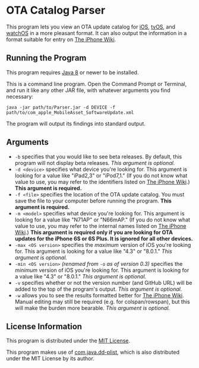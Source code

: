 # OTA Catalog Parser
This program lets you view an OTA update catalog for [iOS](http://mesu.apple.com/assets/com_apple_MobileAsset_SoftwareUpdate/com_apple_MobileAsset_SoftwareUpdate.xml), [tvOS](http://mesu.apple.com/assets/tv/com_apple_MobileAsset_SoftwareUpdate/com_apple_MobileAsset_SoftwareUpdate.xml), and [watchOS](http://mesu.apple.com/assets/watch/com_apple_MobileAsset_SoftwareUpdate/com_apple_MobileAsset_SoftwareUpdate.xml) in a more pleasant format. It can also output the information in a format suitable for entry on [The iPhone Wiki](https://www.theiphonewiki.com/wiki/OTA_Updates).

## Running the Program
This program requires [Java 8](http://www.java.com/en/download/) or newer to be installed.

This is a command line program. Open the Command Prompt or Terminal, and run it like any other JAR file, with whatever arguments you find necessary:

`java -jar path/to/Parser.jar -d DEVICE -f path/to/com_apple_MobileAsset_SoftwareUpdate.xml`

The program will output its findings into standard output.

## Arguments
* `-b` specifies that you would like to see beta releases. By default, this program will not display beta releases. _This argument is optional._
* `-d <device>` specifies what device you're looking for. This argument is looking for a value like "iPad2,3" or "iPod7,1." (If you do not know what value to use, you may refer to the identifiers listed on [The iPhone Wiki](https://www.theiphonewiki.com/wiki/Models).) __This argument is required.__
* `-f <file>` specifies the location of the OTA update catalog. You must save the file to your computer before running the program. __This argument is required.__
* `-m <model>` specifies what device you're looking for. This argument is looking for a value like "N71AP" or "N66mAP." (If you do not know what value to use, you may refer to the internal names listed on [The iPhone Wiki](https://www.theiphonewiki.com/wiki/Models).) __This argument is required only if you are looking for OTA updates for the iPhone 6S or 6S Plus. It is ignored for all other devices.__
* `-max <OS version>` specifies the _maximum_ version of iOS you're looking for. This argument is looking for a value like "4.3" or "8.0.1." _This argument is optional._
* `-min <OS version>` _(renamed from_ `-o` _as of version 0.3)_ specifies the _minimum_ version of iOS you're looking for. This argument is looking for a value like "4.3" or "8.0.1." _This argument is optional._
* `-v` specifies whether or not the version number (and GitHub URL) will be added to the top of the program's output. _This argument is optional._
* `-w` allows you to see the results formatted better for [The iPhone Wiki](https://www.theiphonewiki.com/wiki/OTA_Updates). Manual editing may still be required (e.g. for colspan/rowspan), but this will make the burden more bearable. _This argument is optional._

## License Information
This program is distributed under the [MIT License](http://opensource.org/licenses/MIT).

This program makes use of [com.java.dd-plist](https://github.com/3breadt/dd-plist), which is also distributed under the MIT License by its author.
